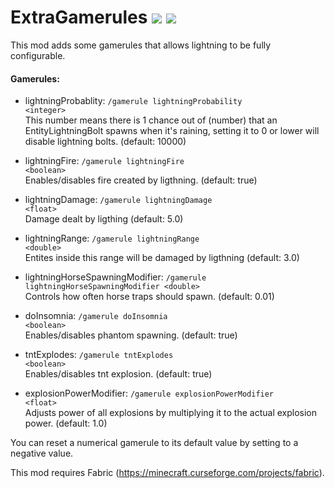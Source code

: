 ExtraGamerules [![](http://cf.way2muchnoise.eu/full_310323_downloads.svg)](https://minecraft.curseforge.com/projects/extragamerules)
[![](http://cf.way2muchnoise.eu/versions/For%20MC_310323_all.svg)](https://minecraft.curseforge.com/projects/extragamerules)
=========================

This mod adds some gamerules that allows lightning to be fully configurable.

#### Gamerules:

- lightningProbablity: <code>/gamerule lightningProbability &lt;integer&gt;</code>  
This number means there is 1 chance out of (number) that an EntityLightningBolt spawns when it's raining, setting it to 0 or lower will disable lightning bolts. (default: 10000)

- lightningFire: <code>/gamerule lightningFire &lt;boolean&gt;</code>  
Enables/disables fire created by ligthning. (default: true)

- lightningDamage: <code>/gamerule lightningDamage &lt;float&gt;</code>  
Damage dealt by ligthing (default: 5.0)

- lightningRange: <code>/gamerule lightningRange &lt;double&gt;</code>  
Entites inside this range will be damaged by ligthning (default: 3.0)

- lightningHorseSpawningModifier:  <code>/gamerule lightningHorseSpawningModifier &lt;double&gt;</code>  
Controls how often horse traps should spawn. (default: 0.01)

- doInsomnia:  <code>/gamerule doInsomnia &lt;boolean&gt;</code>  
Enables/disables phantom spawning. (default: true)

- tntExplodes:  <code>/gamerule tntExplodes &lt;boolean&gt;</code>  
Enables/disables tnt explosion. (default: true)

- explosionPowerModifier:  <code>/gamerule explosionPowerModifier &lt;float&gt;</code>  
Adjusts power of all explosions by multiplying it to the actual explosion power. (default: 1.0)

You can reset a numerical gamerule to its default value by setting to a negative value.

This mod requires Fabric (https://minecraft.curseforge.com/projects/fabric).

